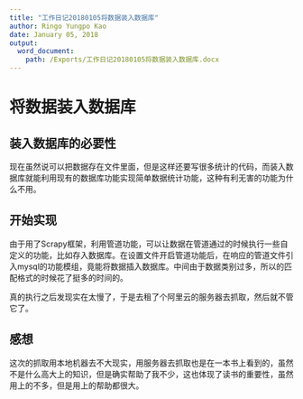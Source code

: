 ```yaml
---
title: "工作日记20180105将数据装入数据库"
author: Ringo Yungpo Kao
date: January 05, 2018
output:
  word_document:
    path: /Exports/工作日记20180105将数据装入数据库.docx
---
```


# 将数据装入数据库

## 装入数据库的必要性
现在虽然说可以把数据存在文件里面，但是这样还要写很多统计的代码，而装入数据库就能利用现有的数据库功能实现简单数据统计功能，这种有利无害的功能为什么不用。

## 开始实现
由于用了Scrapy框架，利用管道功能，可以让数据在管道通过的时候执行一些自定义的功能，比如存入数据库。在设置文件开启管道功能后，在响应的管道文件引入mysql的功能模组，竟能将数据插入数据库。中间由于数据类别过多，所以的匹配格式的时候花了挺多的时间的。

真的执行之后发现实在太慢了，于是去租了个阿里云的服务器去抓取，然后就不管它了。

## 感想
这次的抓取用本地机器去不大现实，用服务器去抓取也是在一本书上看到的，虽然不是什么高大上的知识，但是确实帮助了我不少，这也体现了读书的重要性，虽然用上的不多，但是用上的帮助都很大。
